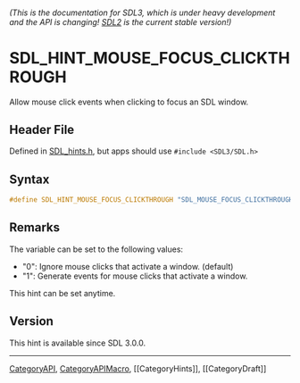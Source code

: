 ###### (This is the documentation for SDL3, which is under heavy development and the API is changing! [SDL2](https://wiki.libsdl.org/SDL2/) is the current stable version!)
# SDL_HINT_MOUSE_FOCUS_CLICKTHROUGH

Allow mouse click events when clicking to focus an SDL window.

## Header File

Defined in [SDL_hints.h](https://github.com/libsdl-org/SDL/blob/main/include/SDL3/SDL_hints.h), but apps should use `#include <SDL3/SDL.h>`

## Syntax

```c
#define SDL_HINT_MOUSE_FOCUS_CLICKTHROUGH "SDL_MOUSE_FOCUS_CLICKTHROUGH"
```

## Remarks

The variable can be set to the following values:

- "0": Ignore mouse clicks that activate a window. (default)
- "1": Generate events for mouse clicks that activate a window.

This hint can be set anytime.

## Version

This hint is available since SDL 3.0.0.

----
[CategoryAPI](CategoryAPI), [CategoryAPIMacro](CategoryAPIMacro), [[CategoryHints]], [[CategoryDraft]]
<!-- #See the Style Guide for instructions on editing the footer. -->


